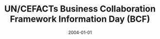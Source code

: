 ---
abstract: ''
authors:
- Birgit Hofreiter
- Christian Huemer
date: '2004-01-01'
featured: false
links:
- name: Publik
  url: https://publik.tuwien.ac.at/showentry.php?ID=203837&lang=2
publication_types:
- '2'
publishDate: '2004-01-01'
title: UN/CEFACTs Business Collaboration Framework Information Day (BCF)
url_pdf: ''
---